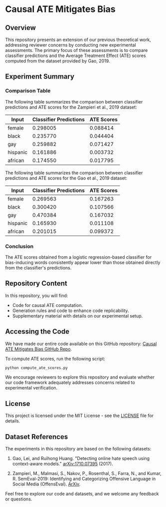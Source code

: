 # Causal ATE Mitigates Bias

## Overview

This repository presents an extension of our previous theoretical work, addressing reviewer concerns by conducting new experimental assessments. The primary focus of these assessments is to compare classifier predictions and the Average Treatment Effect (ATE) scores computed from the dataset provided by Gao, 2019.

## Experiment Summary

### Comparison Table

The following table summarizes the comparison between classifier predictions and ATE scores for the Zampieri et al., 2019 dataset:

| **Input**  | **Classifier Predictions** | **ATE Scores** |
|------------|-----------------------------|----------------|
| female     | 0.298005                    | 0.088414       |
| black      | 0.235770                    | 0.044404       |
| gay        | 0.259882                    | 0.071427       |
| hispanic   | 0.161886                    | 0.003732       |
| african    | 0.174550                    | 0.017795       |

The following table summarizes the comparison between classifier predictions and ATE scores for the Gao et al., 2019 dataset:

| **Input**  | **Classifier Predictions** | **ATE Scores** |
|------------|-----------------------------|----------------|
| female     | 0.269563                    | 0.167263       |
| black      | 0.300420                    | 0.107566       |
| gay        | 0.470384                    | 0.167032       |
| hispanic   | 0.165930                    | 0.011108       |
| african    | 0.201015                    | 0.099372       |

### Conclusion

The ATE scores obtained from a logistic regression-based classifier for bias-inducing words consistently appear lower than those obtained directly from the classifier's predictions.

## Repository Content

In this repository, you will find:

- Code for causal ATE computation.
- Generation rules and code to enhance code replicability.
- Supplementary material with details on our experimental setup.

## Accessing the Code

We have made our entire code available on this GitHub repository: [Causal ATE Mitigates Bias GitHub Repo](https://github.com/causal-ate-mitigates-bias/causal-ate-mitigates-bias).

To compute ATE scores, run the following script:

```bash
python compute_ate_scores.py
```

We encourage reviewers to explore this repository and evaluate whether our code framework adequately addresses concerns related to experimental verification.

## License

This project is licensed under the MIT License - see the [LICENSE](https://github.com/causal-ate-mitigates-bias/causal-ate-mitigates-bias/blob/main/LICENSE) file for details.

## Dataset References

The experiments in this repository are based on the following datasets:

1. Gao, Lei, and Ruihong Huang. "Detecting online hate speech using context-aware models." [arXiv:1710.07395](https://arxiv.org/abs/1710.07395) (2017).

2. Zampieri, M., Malmasi, S., Nakov, P., Rosenthal, S., Farra, N., and Kumar, R. SemEval-2019: Identifying and Categorizing Offensive Language in Social Media (OffensEval). [ArXiv](https://arxiv.org/abs/1903.08983).

Feel free to explore our code and datasets, and we welcome any feedback or questions.
